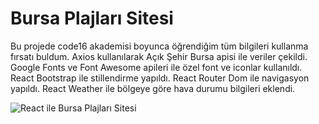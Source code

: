# Bursa Plajları Sitesi

Bu projede code16 akademisi boyunca öğrendiğim tüm bilgileri kullanma fırsatı buldum.
Axios kullanılarak Açık Şehir Bursa apisi ile veriler çekildi.
Google Fonts ve Font Awesome apileri ile özel font ve iconlar kullanıldı.
React Bootstrap ile stillendirme yapıldı.
React Router Dom ile navigasyon yapıldı.
React Weather ile bölgeye göre hava durumu bilgileri eklendi.

![React ile Bursa Plajları Sitesi](/final_project/preview.gif)
